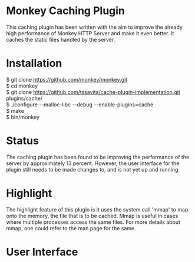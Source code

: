 Monkey Caching Plugin
=====================

This caching plugin has been written with the aim to improve the already high performance of Monkey HTTP Server and make it even better. It caches the static files handled by the server.  

Installation
============

$ git clone https://github.com/monkey/monkey.git  
$ cd monkey  
$ git clone https://github.com/tssavita/cache-plugin-implementation.git plugins/cache/  
$ ./configure --malloc-libc --debug --enable-plugins=cache  
$ make  
$ bin/monkey

Status
======

The caching plugin has been found to be improving the performance of the server by approximately 13 percent. However, the user interface for the plugin still needs to be made changes to, and is not yet up and running. 

Highlight
=========

The highlight feature of this plugin is it uses the system call 'mmap' to map onto the memory, the file that is to be cached. Mmap is useful in cases where multiple processes access the same files. For more details about mmap, one could refer to the man page for the same.

User Interface
==============
